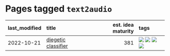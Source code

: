 # Pages tagged `text2audio`

|last_modified|title|est. idea maturity|tags
|:---|:---|---:|:---|
|2022-10-21|[diegetic classifier](../diegetic-classifier.md)|381|[![](https://img.shields.io/badge/tag-audio-759071)](../tags/audio.md) [![](https://img.shields.io/badge/tag-classification-7a219d)](../tags/classification.md) [![](https://img.shields.io/badge/tag-experimental-3f9741)](../tags/experimental.md) [![](https://img.shields.io/badge/tag-text2audio-a777bf)](../tags/text2audio.md)|